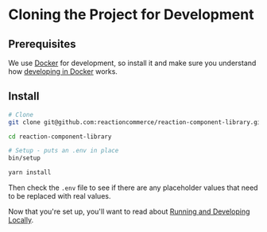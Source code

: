 # Cloning the Project for Development

## Prerequisites

We use [Docker](https://www.docker.com/products/docker-desktop) for development, so install it and make sure you understand how [developing in Docker](https://docs.reactioncommerce.com/docs/installation-docker-development) works.

## Install

```sh
# Clone
git clone git@github.com:reactioncommerce/reaction-component-library.git

cd reaction-component-library

# Setup - puts an .env in place
bin/setup

yarn install
```

Then check the `.env` file to see if there are any placeholder values that need to be replaced with real values.

Now that you're set up, you'll want to read about [Running and Developing Locally](./developing.md).
